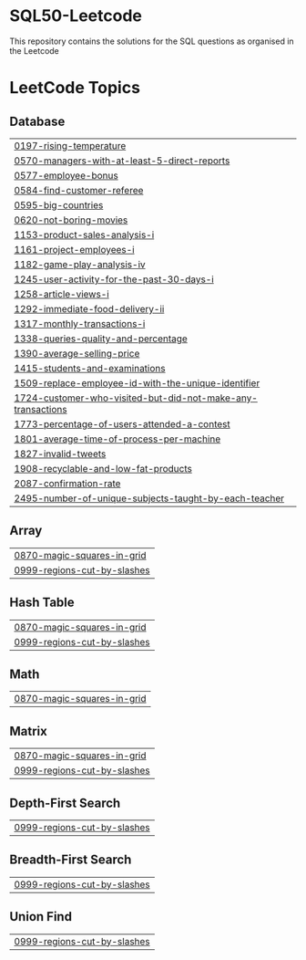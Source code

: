# SQL50-Leetcode
This repository contains the solutions for the SQL questions as organised in the Leetcode 

<!---LeetCode Topics Start-->
# LeetCode Topics
## Database
|  |
| ------- |
| [0197-rising-temperature](https://github.com/sapta0069/SQL50-Leetcode/tree/master/0197-rising-temperature) |
| [0570-managers-with-at-least-5-direct-reports](https://github.com/sapta0069/SQL50-Leetcode/tree/master/0570-managers-with-at-least-5-direct-reports) |
| [0577-employee-bonus](https://github.com/sapta0069/SQL50-Leetcode/tree/master/0577-employee-bonus) |
| [0584-find-customer-referee](https://github.com/sapta0069/SQL50-Leetcode/tree/master/0584-find-customer-referee) |
| [0595-big-countries](https://github.com/sapta0069/SQL50-Leetcode/tree/master/0595-big-countries) |
| [0620-not-boring-movies](https://github.com/sapta0069/SQL50-Leetcode/tree/master/0620-not-boring-movies) |
| [1153-product-sales-analysis-i](https://github.com/sapta0069/SQL50-Leetcode/tree/master/1153-product-sales-analysis-i) |
| [1161-project-employees-i](https://github.com/sapta0069/SQL50-Leetcode/tree/master/1161-project-employees-i) |
| [1182-game-play-analysis-iv](https://github.com/sapta0069/SQL50-Leetcode/tree/master/1182-game-play-analysis-iv) |
| [1245-user-activity-for-the-past-30-days-i](https://github.com/sapta0069/SQL50-Leetcode/tree/master/1245-user-activity-for-the-past-30-days-i) |
| [1258-article-views-i](https://github.com/sapta0069/SQL50-Leetcode/tree/master/1258-article-views-i) |
| [1292-immediate-food-delivery-ii](https://github.com/sapta0069/SQL50-Leetcode/tree/master/1292-immediate-food-delivery-ii) |
| [1317-monthly-transactions-i](https://github.com/sapta0069/SQL50-Leetcode/tree/master/1317-monthly-transactions-i) |
| [1338-queries-quality-and-percentage](https://github.com/sapta0069/SQL50-Leetcode/tree/master/1338-queries-quality-and-percentage) |
| [1390-average-selling-price](https://github.com/sapta0069/SQL50-Leetcode/tree/master/1390-average-selling-price) |
| [1415-students-and-examinations](https://github.com/sapta0069/SQL50-Leetcode/tree/master/1415-students-and-examinations) |
| [1509-replace-employee-id-with-the-unique-identifier](https://github.com/sapta0069/SQL50-Leetcode/tree/master/1509-replace-employee-id-with-the-unique-identifier) |
| [1724-customer-who-visited-but-did-not-make-any-transactions](https://github.com/sapta0069/SQL50-Leetcode/tree/master/1724-customer-who-visited-but-did-not-make-any-transactions) |
| [1773-percentage-of-users-attended-a-contest](https://github.com/sapta0069/SQL50-Leetcode/tree/master/1773-percentage-of-users-attended-a-contest) |
| [1801-average-time-of-process-per-machine](https://github.com/sapta0069/SQL50-Leetcode/tree/master/1801-average-time-of-process-per-machine) |
| [1827-invalid-tweets](https://github.com/sapta0069/SQL50-Leetcode/tree/master/1827-invalid-tweets) |
| [1908-recyclable-and-low-fat-products](https://github.com/sapta0069/SQL50-Leetcode/tree/master/1908-recyclable-and-low-fat-products) |
| [2087-confirmation-rate](https://github.com/sapta0069/SQL50-Leetcode/tree/master/2087-confirmation-rate) |
| [2495-number-of-unique-subjects-taught-by-each-teacher](https://github.com/sapta0069/SQL50-Leetcode/tree/master/2495-number-of-unique-subjects-taught-by-each-teacher) |
## Array
|  |
| ------- |
| [0870-magic-squares-in-grid](https://github.com/sapta0069/SQL50-Leetcode/tree/master/0870-magic-squares-in-grid) |
| [0999-regions-cut-by-slashes](https://github.com/sapta0069/SQL50-Leetcode/tree/master/0999-regions-cut-by-slashes) |
## Hash Table
|  |
| ------- |
| [0870-magic-squares-in-grid](https://github.com/sapta0069/SQL50-Leetcode/tree/master/0870-magic-squares-in-grid) |
| [0999-regions-cut-by-slashes](https://github.com/sapta0069/SQL50-Leetcode/tree/master/0999-regions-cut-by-slashes) |
## Math
|  |
| ------- |
| [0870-magic-squares-in-grid](https://github.com/sapta0069/SQL50-Leetcode/tree/master/0870-magic-squares-in-grid) |
## Matrix
|  |
| ------- |
| [0870-magic-squares-in-grid](https://github.com/sapta0069/SQL50-Leetcode/tree/master/0870-magic-squares-in-grid) |
| [0999-regions-cut-by-slashes](https://github.com/sapta0069/SQL50-Leetcode/tree/master/0999-regions-cut-by-slashes) |
## Depth-First Search
|  |
| ------- |
| [0999-regions-cut-by-slashes](https://github.com/sapta0069/SQL50-Leetcode/tree/master/0999-regions-cut-by-slashes) |
## Breadth-First Search
|  |
| ------- |
| [0999-regions-cut-by-slashes](https://github.com/sapta0069/SQL50-Leetcode/tree/master/0999-regions-cut-by-slashes) |
## Union Find
|  |
| ------- |
| [0999-regions-cut-by-slashes](https://github.com/sapta0069/SQL50-Leetcode/tree/master/0999-regions-cut-by-slashes) |
<!---LeetCode Topics End-->